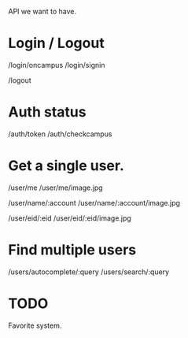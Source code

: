 API we want to have.
# Login / Logout
/login/oncampus
/login/signin

/logout

# Auth status
/auth/token
/auth/checkcampus

# Get a single user.
/user/me
/user/me/image.jpg

/user/name/:account
/user/name/:account/image.jpg

/user/eid/:eid
/user/eid/:eid/image.jpg

# Find multiple users
/users/autocomplete/:query
/users/search/:query

# TODO
Favorite system. 
